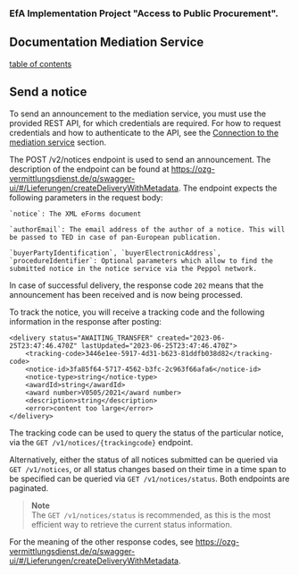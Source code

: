 ### EfA Implementation Project "Access to Public Procurement".
## Documentation Mediation Service
[table of contents](/documentation/documentation.md)
<br>

## Send a notice

To send an announcement to the mediation service, you must use the provided REST API, for which credentials are required. For how to request credentials and how to authenticate to the API, see the [Connection to the mediation service](/documentation/Connection_to_mediator.md) section.
<br>
 
The POST /v2/notices endpoint is used to send an announcement. The description of the endpoint can be found at https://ozg-vermittlungsdienst.de/q/swagger-ui/#/Lieferungen/createDeliveryWithMetadata. The endpoint expects the following parameters in the request body:
```
`notice`: The XML eForms document

`authorEmail`: The email address of the author of a notice. This will be passed to TED in case of pan-European publication.

`buyerPartyIdentification`, `buyerElectronicAddress`, `procedureIdentifier`: Optional parameters which allow to find the submitted notice in the notice service via the Peppol network.
```
In case of successful delivery, the response code `202` means that the announcement has been received and is now being processed.

To track the notice, you will receive a tracking code and the following information in the response after posting:
```
<delivery status="AWAITING_TRANSFER" created="2023-06-25T23:47:46.470Z" lastUpdated="2023-06-25T23:47:46.470Z">
	<tracking-code>3446e1ee-5917-4d31-b623-81ddfb038d82</tracking-code>
	<notice-id>3fa85f64-5717-4562-b3fc-2c963f66afa6</notice-id>
	<notice-type>string</notice-type>
	<awardId>string</awardId>
	<award number>V0505/2021</award number>
	<description>string</description>
	<error>content too large</error>
</delivery>
```

The tracking code can be used to query the status of the particular notice, via the `GET /v1/notices/{trackingcode}` endpoint.

Alternatively, either the status of all notices submitted can be queried via `GET /v1/notices`, or all status changes based on their time in a time span to be specified can be queried via `GET /v1/notices/status`. Both endpoints are paginated.
>**Note** <br>
>The `GET /v1/notices/status` is recommended, as this is the most efficient way to retrieve the current status information.

For the meaning of the other response codes, see https://ozg-vermittlungsdienst.de/q/swagger-ui/#/Lieferungen/createDeliveryWithMetadata.

